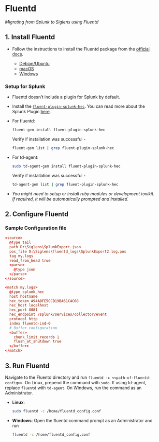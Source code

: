 # Fluentd

*Migrating from Splunk to Siglens using Fluentd*

## 1. Install Fluentd

- Follow the instructions to install the Fluentd package from the [official docs](https://docs.fluentd.org/installation).

    - [Debian/Ubuntu](https://docs.fluentd.org/installation/install-by-deb#installing-fluent-package)
    - [macOS](https://docs.fluentd.org/installation/obsolete-installation/treasure-agent-v4-installation/install-by-dmg-td-agent-v4)
    - [Windows](https://docs.fluentd.org/installation/install-by-msi)

### Setup for Splunk

- Fluentd doesn't include a plugin for Splunk by default.
- Install the [`fluent-plugin-splunk-hec`](https://github.com/splunk/fluent-plugin-splunk-hec). You can read more about the Splunk Plugin [here](https://docs.fluentd.org/v/0.12/output/splunk).
- For fluentd: 

  ```bash
  fluent-gem install fluent-plugin-splunk-hec
  ```
  Verify if installation was successful -
  ```bash
  fluent-gem list | grep fluent-plugin-splunk-hec
  ```

- For td-agent:

    ```bash
    sudo td-agent-gem install fluent-plugin-splunk-hec
    ```
    Verify if installation was successful -
    ```bash
    td-agent-gem list | grep fluent-plugin-splunk-hec
    ```

- _You might need to setup or install ruby modules or development toolkit. If required, it will be automatically prompted and installed._

## 2. Configure Fluentd

### Sample Configuration file

```conf
<source>
  @type tail
  path D:\Siglens\SplunkExport.json
  pos_file D:\Siglens\fluentd_logs\SplunkExport2.log.pos
  tag my.logs
  read_from_head true
  <parse>
    @type json
  </parse>
</source>

<match my.logs>
  @type splunk_hec
  host hostname
  hec_token A94A8FE5CCB19BA61C4C08
  hec_host localhost
  hec_port 8081
  hec_endpoint /splunk/services/collector/event
  protocol http
  index fluentd-ind-0
  # Buffer configuration
  <buffer>
    chunk_limit_records 1
    flush_at_shutdown true
  </buffer>
</match>
```

## 3. Run Fluentd

Navigate to the Fluentd directory and run `fluentd -c <<path-of-fluentd-config>>`. On Linux, prepend the command with `sudo`. If using td-agent, replace `fluentd` with `td-agent`. On Windows, run the command as an Administrator.

- **Linux**: 
    ```bash
    sudo fluentd -c /home/fluentd_config.conf
    ```
- **Windows**: Open the fluentd command prompt as an Administrator and run 
  ```bash
  fluentd -c /home/fluentd_config.conf
  ```